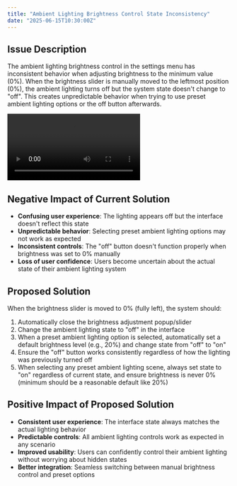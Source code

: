 ```yaml
---
title: "Ambient Lighting Brightness Control State Inconsistency"
date: "2025-06-15T10:30:00Z"
---
```


## Issue Description

The ambient lighting brightness control in the settings menu has inconsistent behavior when adjusting brightness to the minimum value (0%). When the brightness slider is manually moved to the leftmost position (0%), the ambient lighting turns off but the system state doesn't change to "off". This creates unpredictable behavior when trying to use preset ambient lighting options or the off button afterwards.

![Ambient lighting brightness control issue](/issues/35-1.MOV)

## Negative Impact of Current Solution

- **Confusing user experience**: The lighting appears off but the interface doesn't reflect this state
- **Unpredictable behavior**: Selecting preset ambient lighting options may not work as expected
- **Inconsistent controls**: The "off" button doesn't function properly when brightness was set to 0% manually
- **Loss of user confidence**: Users become uncertain about the actual state of their ambient lighting system

## Proposed Solution

When the brightness slider is moved to 0% (fully left), the system should:

1. Automatically close the brightness adjustment popup/slider
2. Change the ambient lighting state to "off" in the interface
3. When a preset ambient lighting option is selected, automatically set a default brightness level (e.g., 20%) and change state from "off" to "on"
4. Ensure the "off" button works consistently regardless of how the lighting was previously turned off
5. When selecting any preset ambient lighting scene, always set state to "on" regardless of current state, and ensure brightness is never 0% (minimum should be a reasonable default like 20%)

## Positive Impact of Proposed Solution

- **Consistent user experience**: The interface state always matches the actual lighting behavior
- **Predictable controls**: All ambient lighting controls work as expected in any scenario
- **Improved usability**: Users can confidently control their ambient lighting without worrying about hidden states
- **Better integration**: Seamless switching between manual brightness control and preset options
